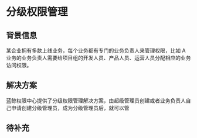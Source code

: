 # 分级权限管理

## 背景信息

某企业拥有多款上线业务，每个业务都有专门的业务负责人来管理权限，比如 A 业务的业务负责人需要给项目组的开发人员、产品人员、运营人员分配相应的业务访问权限。

## 解决方案

蓝鲸权限中心提供了分级权限管理解决方案，由超级管理员创建或者业务负责人自己申请创建分级管理员，成为分级管理员后，就可以管

## 待补充

